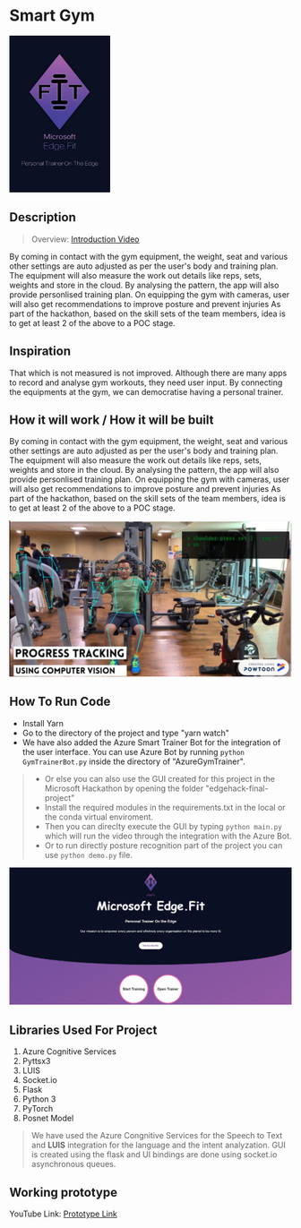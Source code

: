 
# Smart Gym
<img src="https://github.com/mayankagg9722/MSFTGaradge-IOTEdge-SmartGym/blob/master/Poster.jpeg" height="280" width="180" >
  
## Description

> Overview: [Introduction Video](https://youtu.be/0-dl__J98mo)

By coming in contact with the gym equipment, the weight, seat and various other settings are auto adjusted as per the user's body and training plan.
The equipment will also measure the work out details like reps, sets, weights and store in the cloud.
By analysing the pattern, the app will also provide personlised training plan.
On equipping the gym with cameras, user will also get recommendations to improve posture and prevent injuries
As part of the hackathon, based on the skill sets of the team members, idea is to get at least 2 of the above to a POC stage.

## Inspiration
That which is not measured is not improved. Although there are many apps to record and analyse gym workouts, they need user input. By connecting the equipments at the gym, we can democratise having a personal trainer.

## How it will work / How it will be built
By coming in contact with the gym equipment, the weight, seat and various other settings are auto adjusted as per the user's body and training plan.
The equipment will also measure the work out details like reps, sets, weights and store in the cloud.
By analysing the pattern, the app will also provide personlised training plan.
On equipping the gym with cameras, user will also get recommendations to improve posture and prevent injuries
As part of the hackathon, based on the skill sets of the team members, idea is to get at least 2 of the above to a POC stage.


<img src="https://github.com/mayankagg9722/MSFTGaradge-IOTEdge-SmartGym/blob/master/810111557939455914.jpg">
  

## How To  Run Code
- Install Yarn
- Go to the directory of the project and type "yarn watch"
- We have also added the Azure Smart Trainer Bot for the integration of the user interface. You can use Azure Bot by running `python GymTrainerBot.py` inside the directory of "AzureGymTrainer".

>- Or else you can also use the GUI created for this project in the Microsoft Hackathon by opening the folder "edgehack-final-project" 
>- Install the required modules in the requirements.txt in the local or the conda virtual enviroment.
>- Then you can direclty execute the GUI by typing `python main.py` which will run the video through the integration with the Azure Bot.
>- Or to run directly posture recognition part of the project you can use `python demo.py` file.


<img src="https://github.com/mayankagg9722/MSFTGaradge-IOTEdge-SmartGym/blob/master/websiteimage.jpg">


## Libraries  Used For Project
1. Azure Cognitive Services
2. Pyttsx3
3. LUIS
4. Socket.io
5. Flask
6. Python 3
7. PyTorch
8. Posnet Model

>We have used the Azure Congnitive Services for the Speech to Text and **LUIS** integration for the language and the intent analyzation.
GUI is created using the flask and UI bindings are done using socket.io asynchronous queues.

## Working prototype
YouTube Link: [Prototype Link](https://youtu.be/cdahPdXMMyI)
